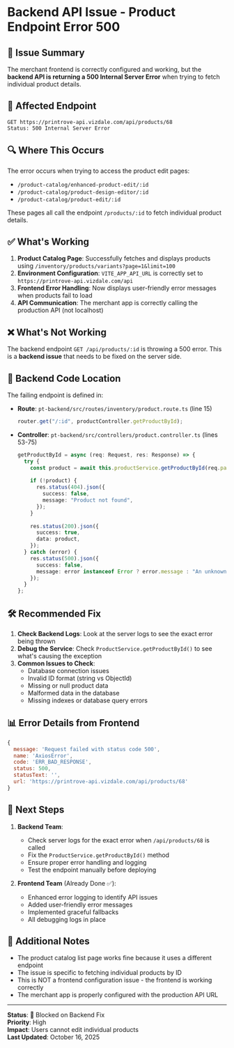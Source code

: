 # Backend API Issue - Product Endpoint Error 500

## 🚨 Issue Summary

The merchant frontend is correctly configured and working, but the **backend API is returning a 500 Internal Server Error** when trying to fetch individual product details.

## 📍 Affected Endpoint

```
GET https://printrove-api.vizdale.com/api/products/68
Status: 500 Internal Server Error
```

## 🔍 Where This Occurs

The error occurs when trying to access the product edit pages:
- `/product-catalog/enhanced-product-edit/:id`
- `/product-catalog/product-design-editor/:id`
- `/product-catalog/product-edit/:id`

These pages all call the endpoint `/products/:id` to fetch individual product details.

## ✅ What's Working

1. **Product Catalog Page**: Successfully fetches and displays products using `/inventory/products/variants?page=1&limit=100`
2. **Environment Configuration**: `VITE_APP_API_URL` is correctly set to `https://printrove-api.vizdale.com/api`
3. **Frontend Error Handling**: Now displays user-friendly error messages when products fail to load
4. **API Communication**: The merchant app is correctly calling the production API (not localhost)

## ❌ What's Not Working

The backend endpoint `GET /api/products/:id` is throwing a 500 error. This is a **backend issue** that needs to be fixed on the server side.

## 🔧 Backend Code Location

The failing endpoint is defined in:
- **Route**: `pt-backend/src/routes/inventory/product.route.ts` (line 15)
  ```typescript
  router.get("/:id", productController.getProductById);
  ```

- **Controller**: `pt-backend/src/controllers/product.controller.ts` (lines 53-75)
  ```typescript
  getProductById = async (req: Request, res: Response) => {
    try {
      const product = await this.productService.getProductById(req.params.id);
      
      if (!product) {
        res.status(404).json({
          success: false,
          message: "Product not found",
        });
      }
      
      res.status(200).json({
        success: true,
        data: product,
      });
    } catch (error) {
      res.status(500).json({
        success: false,
        message: error instanceof Error ? error.message : "An unknown error occurred",
      });
    }
  };
  ```

## 🛠️ Recommended Fix

1. **Check Backend Logs**: Look at the server logs to see the exact error being thrown
2. **Debug the Service**: Check `ProductService.getProductById()` to see what's causing the exception
3. **Common Issues to Check**:
   - Database connection issues
   - Invalid ID format (string vs ObjectId)
   - Missing or null product data
   - Malformed data in the database
   - Missing indexes or database query errors

## 📊 Error Details from Frontend

```javascript
{
  message: 'Request failed with status code 500',
  name: 'AxiosError',
  code: 'ERR_BAD_RESPONSE',
  status: 500,
  statusText: '',
  url: 'https://printrove-api.vizdale.com/api/products/68'
}
```

## 🎯 Next Steps

1. **Backend Team**: 
   - Check server logs for the exact error when `/api/products/68` is called
   - Fix the `ProductService.getProductById()` method
   - Ensure proper error handling and logging
   - Test the endpoint manually before deploying

2. **Frontend Team** (Already Done ✅):
   - Enhanced error logging to identify API issues
   - Added user-friendly error messages
   - Implemented graceful fallbacks
   - All debugging logs in place

## 📝 Additional Notes

- The product catalog list page works fine because it uses a different endpoint
- The issue is specific to fetching individual products by ID
- This is NOT a frontend configuration issue - the frontend is working correctly
- The merchant app is properly configured with the production API URL

---

**Status**: 🔴 Blocked on Backend Fix  
**Priority**: High  
**Impact**: Users cannot edit individual products  
**Last Updated**: October 16, 2025

